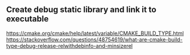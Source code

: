 
## Create debug static library and link it to executable

https://cmake.org/cmake/help/latest/variable/CMAKE_BUILD_TYPE.html
https://stackoverflow.com/questions/48754619/what-are-cmake-build-type-debug-release-relwithdebinfo-and-minsizerel
